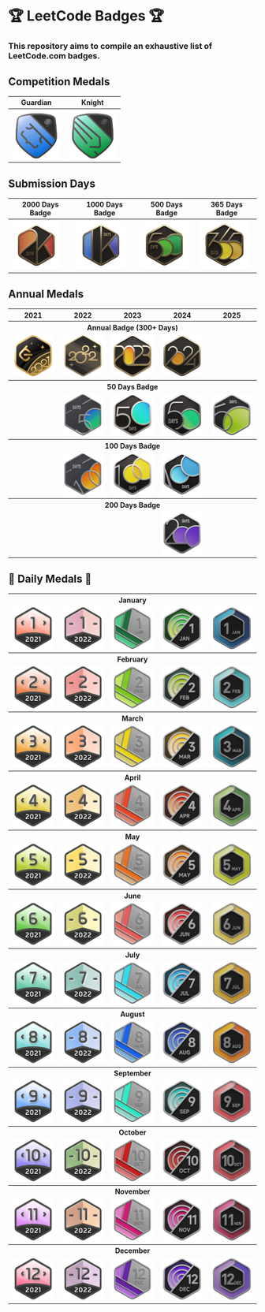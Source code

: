# 🏆 LeetCode Badges 🏆

### This repository aims to compile an exhaustive list of LeetCode.com badges.

## Competition Medals

<div>
  
| Guardian | Knight |
|----------|--------|
| <img src="Badges/Competition-Medals/GIF/Guardian.gif" width="100" title="Have a Contest Rating >=1600 and finish in the top 5% of a contest"> | <img src="Badges/Competition-Medals/GIF/Knight.gif" width="100" title="Have a Contest Rating >=1600 and finish in the top 25% of a contest"> |

</div>

## Submission Days

<div>

| 2000 Days Badge | 1000 Days Badge | 500 Days Badge | 365 Days Badge |
|----------------|----------------|---------------|---------------|
| <img src="Badges/Submission-Days/GIF/2k.gif" width="100" title="Submit code on 2000+ distinct days"> | <img src="Badges/Submission-Days/GIF/1k.gif" width="100" title="Submit code on 1000+ distinct days"> | <img src="Badges/Submission-Days/GIF/500.gif" width="100" title="Submit code on 500+ distinct days"> | <img src="Badges/Submission-Days/GIF/365.gif" width="100" title="Submit code on 365+ distinct days"> |

</div>

## Annual Medals

<table>
  <tr>
    <th>2021</th>
    <th>2022</th>
    <th>2023</th>
    <th>2024</th>
    <th>2025</th>
  </tr>
  
  <tr>
    <th colspan="5" align="center">Annual Badge (300+ Days)</th>
  </tr>
  <tr>
    <td align="center"><img src="Badges/Annual-Medals/PNG/2021-annual.png" width="100" title="Submit code on 300+ distinct days in 2021"></td>
    <td align="center"><img src="Badges/Annual-Medals/PNG/2022-annual.png" width="100" title="Submit code on 300+ distinct days in 2022"></td>
    <td align="center"><img src="Badges/Annual-Medals/PNG/2023-annual.png" width="100" title="Submit code on 300+ distinct days in 2023"></td>
    <td align="center"><img src="Badges/Annual-Medals/PNG/2024-annual.png" width="100" title="Submit code on 300+ distinct days in 2024"></td>
    <td align="center"></td>
  </tr>
  
  <tr>
    <th colspan="5" align="center">50 Days Badge</th>
  </tr>
  <tr>
    <td align="center"></td>
    <td align="center"><img src="Badges/Annual-Medals/PNG/2022-50-days.png" width="100" title="Submit code on 50+ distinct days in 2022"></td>
    <td align="center"><img src="Badges/Annual-Medals/PNG/2023-50-days.png" width="100" title="Submit code on 50+ distinct days in 2023"></td>
    <td align="center"><img src="Badges/Annual-Medals/PNG/2024-50-days.png" width="100" title="Submit code on 50+ distinct days in 2024"></td>
    <td align="center"><img src="Badges/Annual-Medals/GIF/2025-50-days.gif" width="100" title="Submit code on 50+ distinct days in 2025"></td>
  </tr>

  <tr>
    <th colspan="5" align="center">100 Days Badge</th>
  </tr>
  <tr>
    <td align="center"></td>
    <td align="center"><img src="Badges/Annual-Medals/PNG/2022-100-days.png" width="100" title="Submit code on 100+ distinct days in 2022"></td>
    <td align="center"><img src="Badges/Annual-Medals/PNG/2023-100-days.png" width="100" title="Submit code on 100+ distinct days in 2023"></td>
    <td align="center"><img src="Badges/Annual-Medals/PNG/2024-100-days.png" width="100" title="Submit code on 100+ distinct days in 2024"></td>
    <td align="center"></td>
  </tr>

  <tr>
    <th colspan="5" align="center">200 Days Badge</th>
  </tr>
  <tr>
    <td align="center"></td>
    <td align="center"></td>
    <td align="center"></td>
    <td align="center"><img src="Badges/Annual-Medals/PNG/2024-200-days.png" width="100" title="Submit code on 200+ distinct days in 2024"></td>
    <td align="center"></td>
  </tr>
</table>

## 🏅 Daily Medals 🏅

<table>
  <tr>
    <th colspan="5" align="center">January</th>
  </tr>
  <tr>
    <td align="center"><img src="Badges/Daily-Medals/PNG/2021/dcc-2021-1.png" width="100" title="Submit code daily in January 2021"></td>
    <td align="center"><img src="Badges/Daily-Medals/PNG/2022/dcc-2022-1.png" width="100" title="Submit code daily in January 2022"></td>
    <td align="center"><img src="Badges/Daily-Medals/PNG/2023/dcc-2023-1.png" width="100" title="Submit code daily in January 2023"></td>
    <td align="center"><img src="Badges/Daily-Medals/PNG/2024/dcc-2024-1.png" width="100" title="Submit code daily in January 2024"></td>
    <td align="center"><img src="Badges/Daily-Medals/PNG/2025/dcc-2025-1.png" width="100" title="Submit code daily in January 2025"></td>
  </tr>

  <tr>
    <th colspan="5" align="center">February</th>
  </tr>
  <tr>
    <td align="center"><img src="Badges/Daily-Medals/PNG/2021/dcc-2021-2.png" width="100" title="Submit code daily in February 2021"></td>
    <td align="center"><img src="Badges/Daily-Medals/PNG/2022/dcc-2022-2.png" width="100" title="Submit code daily in February 2022"></td>
    <td align="center"><img src="Badges/Daily-Medals/PNG/2023/dcc-2023-2.png" width="100" title="Submit code daily in February 2023"></td>
    <td align="center"><img src="Badges/Daily-Medals/PNG/2024/dcc-2024-2.png" width="100" title="Submit code daily in February 2024"></td>
    <td align="center"><img src="Badges/Daily-Medals/GIF/2025/2025-02.gif" width="100" title="Submit code daily in February 2025"></td>
  </tr>

  <tr>
    <th colspan="5" align="center">March</th>
  </tr>
  <tr>
    <td align="center"><img src="Badges/Daily-Medals/PNG/2021/dcc-2021-3.png" width="100" title="Submit code daily in March 2021"></td>
    <td align="center"><img src="Badges/Daily-Medals/PNG/2022/dcc-2022-3.png" width="100" title="Submit code daily in March 2022"></td>
    <td align="center"><img src="Badges/Daily-Medals/PNG/2023/dcc-2023-3.png" width="100" title="Submit code daily in March 2023"></td>
    <td align="center"><img src="Badges/Daily-Medals/PNG/2024/dcc-2024-3.png" width="100" title="Submit code daily in March 2024"></td>
    <td align="center"><img src="Badges/Daily-Medals/GIF/2025/2025-03.gif" width="100" title="Submit code daily in March 2025"></td>
  </tr>

  <tr>
    <th colspan="5" align="center">April</th>
  </tr>
  <tr>
    <td align="center"><img src="Badges/Daily-Medals/PNG/2021/dcc-2021-4.png" width="100" title="Submit code daily in April 2021"></td>
    <td align="center"><img src="Badges/Daily-Medals/PNG/2022/dcc-2022-4.png" width="100" title="Submit code daily in April 2022"></td>
    <td align="center"><img src="Badges/Daily-Medals/PNG/2023/dcc-2023-4.png" width="100" title="Submit code daily in April 2023"></td>
    <td align="center"><img src="Badges/Daily-Medals/PNG/2024/dcc-2024-4.png" width="100" title="Submit code daily in April 2024"></td>
    <td align="center"><img src="Badges/Daily-Medals/GIF/2025/2025-04.gif" width="100" title="Submit code daily in April 2025"></td>
  </tr>

  <tr>
    <th colspan="5" align="center">May</th>
  </tr>
  <tr>
    <td align="center"><img src="Badges/Daily-Medals/PNG/2021/dcc-2021-5.png" width="100" title="Submit code daily in May 2021"></td>
    <td align="center"><img src="Badges/Daily-Medals/PNG/2022/dcc-2022-5.png" width="100" title="Submit code daily in May 2022"></td>
    <td align="center"><img src="Badges/Daily-Medals/PNG/2023/dcc-2023-5.png" width="100" title="Submit code daily in May 2023"></td>
    <td align="center"><img src="Badges/Daily-Medals/PNG/2024/dcc-2024-5.png" width="100" title="Submit code daily in May 2024"></td>
    <td align="center"><img src="Badges/Daily-Medals/GIF/2025/2025-05.gif" width="100" title="Submit code daily in May 2025"></td>
  </tr>

  <tr>
    <th colspan="5" align="center">June</th>
  </tr>
  <tr>
    <td align="center"><img src="Badges/Daily-Medals/PNG/2021/dcc-2021-6.png" width="100" title="Submit code daily in June 2021"></td>
    <td align="center"><img src="Badges/Daily-Medals/PNG/2022/dcc-2022-6.png" width="100" title="Submit code daily in June 2022"></td>
    <td align="center"><img src="Badges/Daily-Medals/PNG/2023/dcc-2023-6.png" width="100" title="Submit code daily in June 2023"></td>
    <td align="center"><img src="Badges/Daily-Medals/PNG/2024/dcc-2024-6.png" width="100" title="Submit code daily in June 2024"></td>
    <td align="center"><img src="Badges/Daily-Medals/GIF/2025/2025-06.gif" width="100" title="Submit code daily in June 2025"></td>
  </tr>

  <tr>
    <th colspan="5" align="center">July</th>
  </tr>
  <tr>
    <td align="center"><img src="Badges/Daily-Medals/PNG/2021/dcc-2021-7.png" width="100" title="Submit code daily in July 2021"></td>
    <td align="center"><img src="Badges/Daily-Medals/PNG/2022/dcc-2022-7.png" width="100" title="Submit code daily in July 2022"></td>
    <td align="center"><img src="Badges/Daily-Medals/PNG/2023/dcc-2023-7.png" width="100" title="Submit code daily in July 2023"></td>
    <td align="center"><img src="Badges/Daily-Medals/PNG/2024/dcc-2024-7.png" width="100" title="Submit code daily in July 2024"></td>
    <td align="center"><img src="Badges/Daily-Medals/GIF/2025/2025-07.gif" width="100" title="Submit code daily in July 2025"></td>
  </tr>

  <tr>
    <th colspan="5" align="center">August</th>
  </tr>
  <tr>
    <td align="center"><img src="Badges/Daily-Medals/PNG/2021/dcc-2021-8.png" width="100" title="Submit code daily in August 2021"></td>
    <td align="center"><img src="Badges/Daily-Medals/PNG/2022/dcc-2022-8.png" width="100" title="Submit code daily in August 2022"></td>
    <td align="center"><img src="Badges/Daily-Medals/PNG/2023/dcc-2023-8.png" width="100" title="Submit code daily in August 2023"></td>
    <td align="center"><img src="Badges/Daily-Medals/PNG/2024/dcc-2024-8.png" width="100" title="Submit code daily in August 2024"></td>
    <td align="center"><img src="Badges/Daily-Medals/GIF/2025/2025-08.gif" width="100" title="Submit code daily in August 2025"></td>
  </tr>

  <tr>
    <th colspan="5" align="center">September</th>
  </tr>
  <tr>
    <td align="center"><img src="Badges/Daily-Medals/PNG/2021/dcc-2021-9.png" width="100" title="Submit code daily in September 2021"></td>
    <td align="center"><img src="Badges/Daily-Medals/PNG/2022/dcc-2022-9.png" width="100" title="Submit code daily in September 2022"></td>
    <td align="center"><img src="Badges/Daily-Medals/PNG/2023/dcc-2023-9.png" width="100" title="Submit code daily in September 2023"></td>
    <td align="center"><img src="Badges/Daily-Medals/PNG/2024/dcc-2024-9.png" width="100" title="Submit code daily in September 2024"></td>
    <td align="center"><img src="Badges/Daily-Medals/GIF/2025/2025-09.gif" width="100" title="Submit code daily in September 2025"></td>
  </tr>

  <tr>
    <th colspan="5" align="center">October</th>
  </tr>
  <tr>
    <td align="center"><img src="Badges/Daily-Medals/PNG/2021/dcc-2021-10.png" width="100" title="Submit code daily in October 2021"></td>
    <td align="center"><img src="Badges/Daily-Medals/PNG/2022/dcc-2022-10.png" width="100" title="Submit code daily in October 2022"></td>
    <td align="center"><img src="Badges/Daily-Medals/PNG/2023/dcc-2023-10.png" width="100" title="Submit code daily in October 2023"></td>
    <td align="center"><img src="Badges/Daily-Medals/PNG/2024/dcc-2024-10.png" width="100" title="Submit code daily in October 2024"></td>
    <td align="center"><img src="Badges/Daily-Medals/GIF/2025/2025-10.gif" width="100" title="Submit code daily in October 2025"></td>
  </tr>

  <tr>
    <th colspan="5" align="center">November</th>
  </tr>
  <tr>
    <td align="center"><img src="Badges/Daily-Medals/PNG/2021/dcc-2021-11.png" width="100" title="Submit code daily in November 2021"></td>
    <td align="center"><img src="Badges/Daily-Medals/PNG/2022/dcc-2022-11.png" width="100" title="Submit code daily in November 2022"></td>
    <td align="center"><img src="Badges/Daily-Medals/PNG/2023/dcc-2023-11.png" width="100" title="Submit code daily in November 2023"></td>
    <td align="center"><img src="Badges/Daily-Medals/PNG/2024/dcc-2024-11.png" width="100" title="Submit code daily in November 2024"></td>
    <td align="center"><img src="Badges/Daily-Medals/GIF/2025/2025-11.gif" width="100" title="Submit code daily in November 2025"></td>
  </tr>
  
  <tr>
    <th colspan="5" align="center">December</th>
  </tr>
  <tr>
    <td align="center"><img src="Badges/Daily-Medals/PNG/2021/dcc-2021-12.png" width="100" title="Submit code daily in December 2021"></td>
    <td align="center"><img src="Badges/Daily-Medals/PNG/2022/dcc-2022-12.png" width="100" title="Submit code daily in December 2022"></td>
    <td align="center"><img src="Badges/Daily-Medals/PNG/2023/dcc-2023-12.png" width="100" title="Submit code daily in December 2023"></td>
    <td align="center"><img src="Badges/Daily-Medals/PNG/2024/dcc-2024-12.png" width="100" title="Submit code daily in December 2024"></td>
    <td align="center"><img src="Badges/Daily-Medals/GIF/2025/2025-12.gif" width="100" title="Submit code daily in December 2025"></td>
  </tr>
</table>
